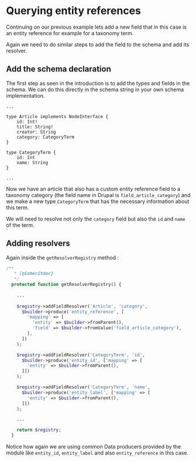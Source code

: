 # Querying entity references

Continuing on our previous example lets add a new field that in this case is an entity reference for example for a taxonomy term.

Again we need to do similar steps to add the field to the schema and add its resolver.

## Add the schema declaration

The first step as seen in the introduction is to add the types and fields in the schema. We can do this directly in the schema string in your own schema implementation.

```
...

type Article implements NodeInterface {
    id: Int!
    title: String!
    creator: String
    category: CategoryTerm
}

type CategoryTerm {
    id: Int
    name: String
} 

...

```
Now we have an article that also has a custom entity reference field to a taxonomy category (the field name in Drupal is `field_article_category`) and we make a new type `CategoryTerm` that has the necessary information about this term.

We will need to resolve not only the `category` field but also the `id` and `name` of the term. 

## Adding resolvers

Again inside the `getResolverRegistry` method :

```php
/**
   * {@inheritdoc}
   */
  protected function getResolverRegistry() {
    
    ...
    
    $registry->addFieldResolver('Article', 'category',
      $builder->produce('entity_reference', [
        'mapping' => [
          'entity' => $builder->fromParent(),
          'field' => $builder->fromValue('field_article_category'),
        ],
      ])
    );

    $registry->addFieldResolver('CategoryTerm', 'id',
      $builder->produce('entity_id', ['mapping' => [
        'entity' => $builder->fromParent(),
      ]])
    );

    $registry->addFieldResolver('CategoryTerm', 'name',
      $builder->produce('entity_label', ['mapping' => [
        'entity' => $builder->fromParent(),
      ]])
    );

    ...

    return $registry;
  }
```

Notice how again we are using common Data producers provided by the module like `entity_id`, `entity_label` and also `entity_reference` in this case.
